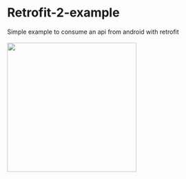 # Retrofit-2-example
Simple example to consume an api from android with retrofit
<br><br>
<img src="https://github.com/gunarortiz/Retrofit-2-example/blob/master/screen.jpeg" width="300px">

